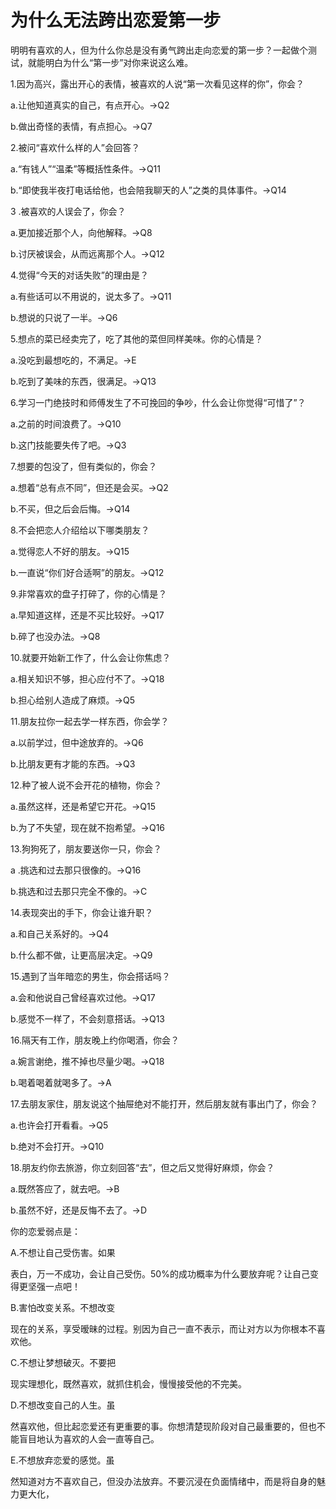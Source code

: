 # 为什么无法跨出恋爱第一步

明明有喜欢的人，但为什么你总是没有勇气跨出走向恋爱的第一步？一起做个测试，就能明白为什么“第一步”对你来说这么难。 

1.因为高兴，露出开心的表情，被喜欢的人说“第一次看见这样的你”，你会？ 

a.让他知道真实的自己，有点开心。→Q2 

b.做出奇怪的表情，有点担心。→Q7 

2.被问“喜欢什么样的人”会回答？ 

a.“有钱人”“温柔”等概括性条件。→Q11 

b.“即使我半夜打电话给他，也会陪我聊天的人”之类的具体事件。→Q14 

3 .被喜欢的人误会了，你会？ 

a.更加接近那个人，向他解释。→Q8 

b.讨厌被误会，从而远离那个人。→Q12 

4.觉得“今天的对话失败”的理由是？ 

a.有些话可以不用说的，说太多了。→Q11 

b.想说的只说了一半。→Q6 

5.想点的菜已经卖完了，吃了其他的菜但同样美味。你的心情是？ 

a.没吃到最想吃的，不满足。→E 

b.吃到了美味的东西，很满足。→Q13 

6.学习一门绝技时和师傅发生了不可挽回的争吵，什么会让你觉得“可惜了”？ 

a.之前的时间浪费了。→Q10 

b.这门技能要失传了吧。→Q3 

7.想要的包没了，但有类似的，你会？ 

a.想着“总有点不同”，但还是会买。→Q2 

b.不买，但之后会后悔。→Q14 

8.不会把恋人介绍给以下哪类朋友？ 

a.觉得恋人不好的朋友。→Q15 

b.一直说“你们好合适啊”的朋友。→Q12 

9.非常喜欢的盘子打碎了，你的心情是？ 

a.早知道这样，还是不买比较好。→Q17 

b.碎了也没办法。→Q8 

10.就要开始新工作了，什么会让你焦虑？ 

a.相关知识不够，担心应付不了。→Q18 

b.担心给别人造成了麻烦。→Q5 

11.朋友拉你一起去学一样东西，你会学？ 

a.以前学过，但中途放弃的。→Q6 

b.比朋友更有才能的东西。→Q3 

12.种了被人说不会开花的植物，你会？ 

a.虽然这样，还是希望它开花。→Q15 

b.为了不失望，现在就不抱希望。→Q16 

13.狗狗死了，朋友要送你一只，你会？ 

a .挑选和过去那只很像的。→Q16 

b.挑选和过去那只完全不像的。→C 

14.表现突出的手下，你会让谁升职？ 

a.和自己关系好的。→Q4 

b.什么都不做，让更高层决定。→Q9 

15.遇到了当年暗恋的男生，你会搭话吗？ 

a.会和他说自己曾经喜欢过他。→Q17 

b.感觉不一样了，不会刻意搭话。→Q13 

16.隔天有工作，朋友晚上约你喝酒，你会？ 

a.婉言谢绝，推不掉也尽量少喝。→Q18 

b.喝着喝着就喝多了。→A 

17.去朋友家住，朋友说这个抽屉绝对不能打开，然后朋友就有事出门了，你会？ 

a.也许会打开看看。→Q5 

b.绝对不会打开。→Q10 

18.朋友约你去旅游，你立刻回答“去”，但之后又觉得好麻烦，你会？ 

a.既然答应了，就去吧。→B 

b.虽然不好，还是反悔不去了。→D 

你的恋爱弱点是： 

A.不想让自己受伤害。如果 

表白，万一不成功，会让自己受伤。50%的成功概率为什么要放弃呢？让自己变得更坚强一点吧！ 

B.害怕改变关系。不想改变 

现在的关系，享受暧昧的过程。别因为自己一直不表示，而让对方以为你根本不喜欢他。 

C.不想让梦想破灭。不要把 

现实理想化，既然喜欢，就抓住机会，慢慢接受他的不完美。 

D.不想改变自己的人生。虽 

然喜欢他，但比起恋爱还有更重要的事。你想清楚现阶段对自己最重要的，但也不能盲目地认为喜欢的人会一直等自己。 

E.不想放弃恋爱的感觉。虽 

然知道对方不喜欢自己，但没办法放弃。不要沉浸在负面情绪中，而是将自身的魅力更大化，